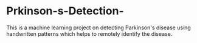 # Prkinson-s-Detection-
This is a machine learning project on detecting Parkinson's disease using handwritten patterns which helps to remotely identify the disease.
